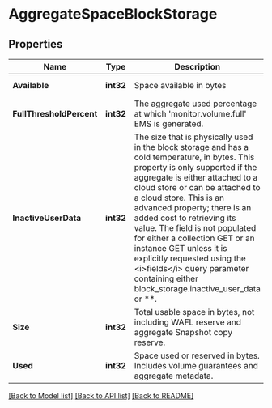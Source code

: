 # AggregateSpaceBlockStorage

## Properties

Name | Type | Description | Notes
------------ | ------------- | ------------- | -------------
**Available** | **int32** | Space available in bytes | [optional] [readonly] 
**FullThresholdPercent** | **int32** | The aggregate used percentage at which &#39;monitor.volume.full&#39; EMS is generated. | [optional] [readonly] 
**InactiveUserData** | **int32** | The size that is physically used in the block storage and has a cold temperature, in bytes. This property is only supported if the aggregate is either attached to a cloud store or can be attached to a cloud store. This is an advanced property; there is an added cost to retrieving its value. The field is not populated for either a collection GET or an instance GET unless it is explicitly requested using the &lt;i&gt;fields&lt;/i&gt; query parameter containing either block_storage.inactive_user_data or **.  | [optional] [readonly] 
**Size** | **int32** | Total usable space in bytes, not including WAFL reserve and aggregate Snapshot copy reserve. | [optional] [readonly] 
**Used** | **int32** | Space used or reserved in bytes. Includes volume guarantees and aggregate metadata. | [optional] [readonly] 

[[Back to Model list]](../README.md#documentation-for-models) [[Back to API list]](../README.md#documentation-for-api-endpoints) [[Back to README]](../README.md)


